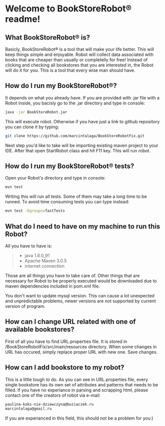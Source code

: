 Welcome to BookStoreRobot® readme!
===================
What BookStoreRobot® is?
-------------

Basicly, BookStoreRobot® is a tool that will make your life better. This will keep things simple and enjoyable. Robot will collect data associated with books that are cheaper than usually or completelly for free! Instead of clicking and checking all bookstores that you are interested in, the Robot will do it for you. This is a tool that every wise man should have. 

How do I run my BookStoreRobot®?
-------------
It depends on what you already have. If you are provided with .jar file with a Robot inside, you bacisly go to the .jar directory and type in console:
``` sh
java -jar BookStoreRobot.jar
```
This will execute robot. Otherwise if you have  just a link to github repository you can clone it by typing:
``` sh
git clone https://github.com/marcintalaga/BookStoreRobotFix.git
```
Next step you'd like to take will be importing existing maven project to your IDE. After that open StartRobot class and hit F11 key. This will run robot.

How do I run my BookStoreRobot® tests?
-------------
Open your Robot's directory and type in console:
``` sh
mvn test
```
Writing this will run all tests. Some of them may take a long time to be runned. To avoid time consuming tests you can type instead:
```sh
mvn test -Dgroups=fastTests
```


What do I need to have on my machine to run this Robot?
-------------
All you have to have is:
> - java 1.8.0_91
> - Apache Maven 3.0.5
> - internet connection

Those are all things you have to take care of. Other things that are necessary for Robot to be properly executed would be downloaded due to maven dependencies included in pom.xml file.

You don't want to update mysql version. This can cause a lot unexpected and unpredictable problems, newer versions are not supported by current version of program.

How can I change URL related with one of available bookstores?
-------------
First of all you have to find URL.properties file. It is stored in /BookStoreRobotFix/src/main/resources directory. When some changes in URL has occured, simply replace proper URL with new one. Save changes.

How can I add bookstore to my robot?
-------------
This is a little tough to do. As you can see in URL.properties file, every single bookstore has its own set of attributes and patterns that needs to be filled. If you have no experiance in parsing and scrapping html, please contact one of the creators of robot via e-mail:
```sh
paulina-koks-nie-dziewczyna@buziaczek.ru
marcintalaga@gmail.ru
```
If you are experianced in this field, this should not be a problem for you:)

